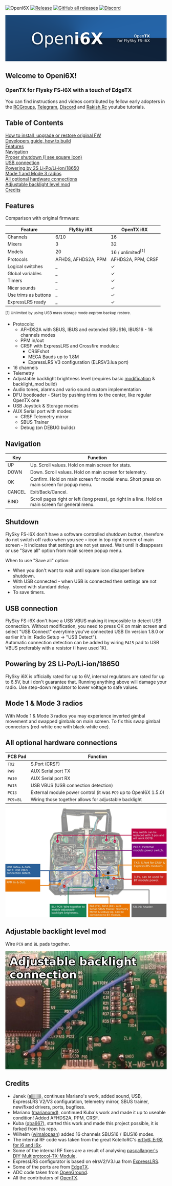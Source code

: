 ![OpenI6X](https://circleci.com/gh/OpenI6X/opentx.svg?style=shield)
[![Release](https://img.shields.io/github/v/release/OpenI6X/opentx?include_prereleases)](https://github.com/OpenI6X/opentx/releases/latest)
[![GitHub all releases](https://img.shields.io/github/downloads/OpenI6X/opentx/total)](https://github.com/OpenI6X/opentx/releases)
[![Discord](https://img.shields.io/discord/973289741862727741.svg?label=&logo=discord&logoColor=ffffff&color=7389D8&labelColor=6A7EC2)](https://discord.gg/3vKfYNTVa2)

![Banner](https://github.com/OpenI6X/opentx/blob/master/doc/flysky/banner.png?raw=true)

## Welcome to Openi6X!
### OpenTX for Flysky FS-i6X with a touch of EdgeTX

You can find instructions and videos contributed by fellow early adopters in the [RCGroups](https://www.rcgroups.com/forums/showthread.php?3916435-FlySky-I6X-port-of-OpenTX), [Telegram](https://t.me/otx_flysky_i6x), [Discord](https://discord.gg/3vKfYNTVa2) and [Rakish Rc](https://www.youtube.com/playlist?list=PLfzAEbvn4Bgr3ndNrwp87UimoKVhXkzBa) youtube tutorials. 

## Table of Contents

[How to install, upgrade or restore original FW](https://github.com/OpenI6X/opentx/wiki) <br>
[Developers guide, how to build](https://github.com/OpenI6X/opentx/wiki/Contribute) <br>
[Features](#features)<br>
[Navigation](#navigation)<br>
[Proper shutdown (I see square icon)](#shutdown)<br>
[USB connection](#usb-connection)<br>
[Powering by 2S Li-Po/Li-ion/18650](#powering-by-2s-li-poli-ion18650)<br>
[Mode 1 and Mode 3 radios](#mode-1--mode-3-radios)<br>
[All optional hardware connections](#all-optional-hardware-connections)<br>
[Adjustable backlight level mod](#adjustable-backlight-level-mod)<br>
[Credits](#credits)<br>


## Features

Comparison with original firmware:

| Feature                   | FlySky i6X | OpenTX i6X                   |
|---------------------------|------------|------------------------------|
| Channels                  | 6/10       | 16                           |
| Mixers                    | 3          | 32                           |
| Models                    | 20         | 16 / unlimited<sup>[1]</sup> |
| Protocols                 | AFHDS, AFHDS2A, PPM | AFHDS2A, PPM, CRSF                    |
| Logical switches          | _          | ✓                            |
| Global variables          | _          | ✓                            |
| Timers                    | _          | ✓                            |
| Nicer sounds              | _          | ✓                            |
| Use trims as buttons      | _          | ✓                            |
| ExpressLRS ready          | _          | ✓                            |

<sup>[1] Unlimited by using USB mass storage mode eeprom backup restore.</sup>

* Protocols:
  * AFHDS2A with SBUS, IBUS and extended SBUS16, IBUS16 - 16 channels modes
  * PPM in/out
  * CRSF with ExpressLRS and Crossfire modules:
    * CRSFshot
    * MEGA Bauds up to 1.8M
    * ExpressLRS V3 configuration (ELRSV3.lua port)
* 16 channels
* Telemetry
* Adjustable backlight brightness level (requires basic [modification](#adjustable-backlight-level-mod) & backlight_mod build)
* Audio tones, alarms and vario sound custom implementation
* DFU bootloader - Start by pushing trims to the center, like regular OpenTX one
* USB Joystick & Storage modes
* AUX Serial port with modes:
  * CRSF Telemetry mirror
  * SBUS Trainer
  * Debug (on DEBUG builds)
  
## Navigation

| Key | Function                                                                                           |
| --- |----------------------------------------------------------------------------------------------------|
| UP     | Up. Scroll values. Hold on main screen for stats.                                                  |                              
| DOWN   | Down. Scroll values. Hold on main screen for telemetry.                                            |                                  
| OK     | Confirm. Hold on main screen for model menu. Short press on main screen for popup menu.            |
| CANCEL | Exit/Back/Cancel.                                                                                  |                      
| BIND   | Scroll pages right or left (long press), go right in a line. Hold on main screen for general menu. |

## Shutdown

FlySky FS-i6X don't have a software controlled shutdown button, therefore do not switch off radio when you see `▫` icon in top right corner of main screen - it indicates that settings are not yet saved. Wait until it disappears or use "Save all" option from main screen popup menu.

When to use "Save all" option:
* When you don't want to wait until square icon disapper before shutdown.
* With USB connected - when USB is connected then settings are not stored with standard delay.
* To save timers.

## USB connection

FlySky FS-i6X don't have a USB VBUS making it impossible to detect USB connection. Without modification, you need to press OK on main screen and select "USB Connect" everytime you've connected USB (In version 1.8.0 or earlier it's in: Radio Setup -> "USB Detect").<br>
Automatic connection detection can be added by wiring `PA15` pad to USB VBUS preferably with a resistor (I have used 1K).

## Powering by 2S Li-Po/Li-ion/18650

FlySky i6X is officially rated for up to 6V, internal regulators are rated for up to 6.5V, but i don't guarantee that. Running anything above will damage your radio. Use step-down regulator to lower voltage to safe values.

## Mode 1 & Mode 3 radios

With Mode 1 & Mode 3 radios you may experience inverted gimbal movement and swapped gimbals on main screen. To fix this swap gimbal connectors (red-white one with black-white one).

## All optional hardware connections

| PCB Pad    | Function                                              |
|------------|-------------------------------------------------------|
| `TX2`      | S.Port (CRSF)                                         |
| `PA9`      | AUX Serial port TX                                    |
| `PA10`     | AUX Serial port RX                                    |
| `PA15`     | USB VBUS (USB connection detection)                   |
| `PC13`     | External module power control (it was `PC9` up to OpenI6X 1.5.0) |
| `PC9`+`BL` | Wiring those together allows for adjustable backlight |

![hw](https://github.com/OpenI6X/opentx/raw/master/doc/flysky/openi6x_hardware.jpeg?raw=true)

## Adjustable backlight level mod

Wire `PC9` and `BL` pads together.

![hw](https://github.com/OpenI6X/opentx/raw/master/doc/flysky/backlight_mod.jpg?raw=true)

## Credits

* Janek ([ajjjjjjjj](https://github.com/ajjjjjjjj)), continues Mariano's work, added sound, USB, ExpressLRS V2/V3 configuration, telemetry mirror, SBUS trainer, new/fixed drivers, ports, bugfixes.
* Mariano ([marianomd](https://github.com/marianomd)), continued Kuba's work and made it up to useable condition! Added AFHDS2A, PPM, CRSF.
* Kuba ([qba667](https://github.com/qba667)), started this work and made this project possible, it is forked from his repo.
* Wilhelm ([wimalopaan](https://github.com/wimalopaan)) added 16 channels SBUS16 / IBUS16 modes.
* The internal RF code was taken from the great KotelloRC's [erfly6: Er9X for i6 and i6x](https://bitbucket.org/KotelloRC/erfly6/src/master/).
* Some of the internal RF fixes are a result of analysing [pascallanger's](https://github.com/pascallanger) [DIY-Multiprotocol-TX-Module](https://github.com/pascallanger/DIY-Multiprotocol-TX-Module).
* ExpressLRS configurator is based on elrsV2/V3.lua from [ExpressLRS](https://github.com/ExpressLRS/ExpressLRS).
* Some of the ports are from [EdgeTX](https://github.com/EdgeTX/edgetx/).
* ADC code taken from [OpenGround](https://github.com/fishpepper/OpenGround).
* All the contributors of [OpenTX](https://github.com/opentx/opentx/). 
